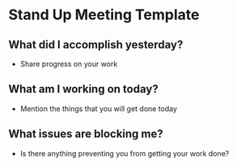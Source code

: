
# Stand Up Meeting Template

## What did I accomplish yesterday?
- Share progress on your work

## What am I working on today?
- Mention the things that you will get done today

## What issues are blocking me?
- Is there anything preventing you from getting your work done?
